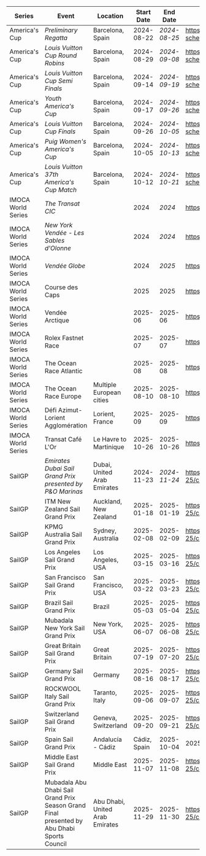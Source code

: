 | Series | Event | Location | Start Date | End Date | URL |
|---|---|---|---|---|---|
| America's Cup | *Preliminary Regatta* | Barcelona, Spain | 2024-08-22 | *2024-08-25* | https://www.americascup.com/en/ac37-schedule |
| America's Cup | *Louis Vuitton Cup Round Robins* | Barcelona, Spain | 2024-08-29 | *2024-09-08* | https://www.americascup.com/en/ac37-schedule |
| America's Cup | *Louis Vuitton Cup Semi Finals* | Barcelona, Spain | 2024-09-14 | *2024-09-19* | https://www.americascup.com/en/ac37-schedule |
| America's Cup | *Youth America's Cup* | Barcelona, Spain | 2024-09-17 | *2024-09-26* | https://www.americascup.com/en/ac37-schedule |
| America's Cup | *Louis Vuitton Cup Finals* | Barcelona, Spain | 2024-09-26 | *2024-10-05* | https://www.americascup.com/en/ac37-schedule |
| America's Cup | *Puig Women's America's Cup* | Barcelona, Spain | 2024-10-05 | *2024-10-13* | https://www.americascup.com/en/ac37-schedule |
| America's Cup | *Louis Vuitton 37th America's Cup Match* | Barcelona, Spain | 2024-10-12 | *2024-10-21* | https://www.americascup.com/en/ac37-schedule |
| IMOCA World Series | *The Transat CIC* |  | 2024 | *2024* | https://www.imoca |
| IMOCA World Series | *New York Vendée - Les Sables d'Olonne* |  | 2024 | *2024* | https://www.imoca |
| IMOCA World Series | *Vendée Globe* |  | 2024 | *2025* | https://www.imoca |
| IMOCA World Series | Course des Caps |  | 2025 | 2025 | https://www.imoca |
| IMOCA World Series | Vendée Arctique |  | 2025-06 | 2025-06 | https://www.imoca |
| IMOCA World Series | Rolex Fastnet Race |  | 2025-07 | 2025-07 | https://www.imoca |
| IMOCA World Series | The Ocean Race Atlantic |  | 2025-08 | 2025-08 | https://www.imoca |
| IMOCA World Series | The Ocean Race Europe | Multiple European cities | 2025-08-10 | 2025-08-10 | https://www.imoca |
| IMOCA World Series | Défi Azimut-Lorient Agglomération | Lorient, France | 2025-09 | 2025-09 | https://www.imoca |
| IMOCA World Series | Transat Café L'Or | Le Havre to Martinique | 2025-10-26 | 2025-10-26 | https://www.imoca |
| SailGP | *Emirates Dubai Sail Grand Prix presented by P&O Marinas* | Dubai, United Arab Emirates | 2024-11-23 | *2024-11-24* | https://sailgp.com/general/24-25/calendar |
| SailGP | ITM New Zealand Sail Grand Prix | Auckland, New Zealand | 2025-01-18 | 2025-01-19 | https://sailgp.com/general/24-25/calendar |
| SailGP | KPMG Australia Sail Grand Prix | Sydney, Australia | 2025-02-08 | 2025-02-09 | https://sailgp.com/general/24-25/calendar |
| SailGP | Los Angeles Sail Grand Prix | Los Angeles, USA | 2025-03-15 | 2025-03-16 | https://sailgp.com/general/24-25/calendar |
| SailGP | San Francisco Sail Grand Prix | San Francisco, USA | 2025-03-22 | 2025-03-23 | https://sailgp.com/general/24-25/calendar |
| SailGP | Brazil Sail Grand Prix | Brazil | 2025-05-03 | 2025-05-04 | https://sailgp.com/general/24-25/calendar |
| SailGP | Mubadala New York Sail Grand Prix | New York, USA | 2025-06-07 | 2025-06-08 | https://sailgp.com/general/24-25/calendar |
| SailGP | Great Britain Sail Grand Prix | Great Britain | 2025-07-19 | 2025-07-20 | https://sailgp.com/general/24-25/calendar |
| SailGP | Germany Sail Grand Prix | Germany | 2025-08-16 | 2025-08-17 | https://sailgp.com/general/24-25/calendar |
| SailGP | ROCKWOOL Italy Sail Grand Prix | Taranto, Italy | 2025-09-06 | 2025-09-07 | https://sailgp.com/general/24-25/calendar |
| SailGP | Switzerland Sail Grand Prix | Geneva, Switzerland | 2025-09-20 | 2025-09-21 | https://sailgp.com/general/24-25/calendar |
| SailGP | Spain Sail Grand Prix | Andalucía - Cádiz | Cádiz, Spain | 2025-10-04 | 2025-10-05 | https://sailgp.com/general/24-25/calendar |
| SailGP | Middle East Sail Grand Prix | Middle East | 2025-11-07 | 2025-11-08 | https://sailgp.com/general/24-25/calendar |
| SailGP | Mubadala Abu Dhabi Sail Grand Prix Season Grand Final presented by Abu Dhabi Sports Council | Abu Dhabi, United Arab Emirates | 2025-11-29 | 2025-11-30 | https://sailgp.com/general/24-25/calendar |